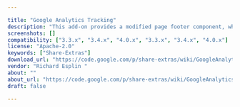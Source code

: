 ```yaml
---

title: "Google Analytics Tracking"
description: "This add-on provides a modified page footer component, which integrates a client-side module to provide page tracking using Google Analytics. Tracking can be enabled on a per-site basis by adding the supplied Trackable Container aspect to the site folder, using the Repository Browser. The Tracking Enabled property supplied by the aspect must be set to true, and the Tracking UID property should be set to the value of your Google Analytics site ID, i.e. UA-xxxxxx-x. Alternatively, global tracking of Share usage can be enabled by setting true in the supplied configuration file org/alfresco/components/tracking/footer.get.config.xml. The add-on should work with Alfresco version 3.3 and upwards. This is part of the Share-Extras project."
screenshots: []
compatibility: ["3.3.x", "3.4.x", "4.0.x", "3.3.x", "3.4.x", "4.0.x"]
license: "Apache-2.0"
keywords: ["Share-Extras"]
download_url: "https://code.google.com/p/share-extras/wiki/GoogleAnalyticsTracking"
vendor: "Richard Esplin ‌"
about: ""
about_url: "https://code.google.com/p/share-extras/wiki/GoogleAnalyticsTracking"
draft: false

---
```

